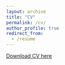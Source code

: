 ```yaml
---
layout: archive
title: "CV"
permalink: /cv/
author_profile: true
redirect_from:
  - /resume
---
```


[Download CV here](http://fesobolak.github.io/files/CV_Sobolak_jan2020.pdf)

